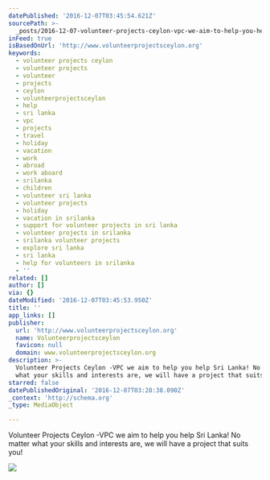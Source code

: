```yaml
---
datePublished: '2016-12-07T03:45:54.621Z'
sourcePath: >-
  _posts/2016-12-07-volunteer-projects-ceylon-vpc-we-aim-to-help-you-help-sri-l.md
inFeed: true
isBasedOnUrl: 'http://www.volunteerprojectsceylon.org'
keywords:
  - volunteer projects ceylon
  - volunteer projects
  - volunteer
  - projects
  - ceylon
  - volunteerprojectsceylon
  - help
  - sri lanka
  - vpc
  - projects
  - travel
  - holiday
  - vacation
  - work
  - abroad
  - work aboard
  - srilanka
  - children
  - volunteer sri lanka
  - volunteer projects
  - holiday
  - vacation in srilanka
  - support for volunteer projects in sri lanka
  - volunteer projects in srilanka
  - srilanka volunteer projects
  - explore sri lanka
  - sri lanka
  - help for volunteers in srilanka
  - ''
related: []
author: []
via: {}
dateModified: '2016-12-07T03:45:53.950Z'
title: ''
app_links: []
publisher:
  url: 'http://www.volunteerprojectsceylon.org'
  name: Volunteerprojectsceylon
  favicon: null
  domain: www.volunteerprojectsceylon.org
description: >-
  Volunteer Projects Ceylon -VPC we aim to help you help Sri Lanka! No matter
  what your skills and interests are, we will have a project that suits you!
starred: false
datePublishedOriginal: '2016-12-07T03:28:38.090Z'
_context: 'http://schema.org'
_type: MediaObject

---
```

<article style=""><p>Volunteer Projects Ceylon -VPC we aim to help you help Sri Lanka! No matter what your skills and interests are, we will have a project that suits you!</p><img src="http://www.volunteerprojectsceylon.org/images/pic02.jpg" /></article>